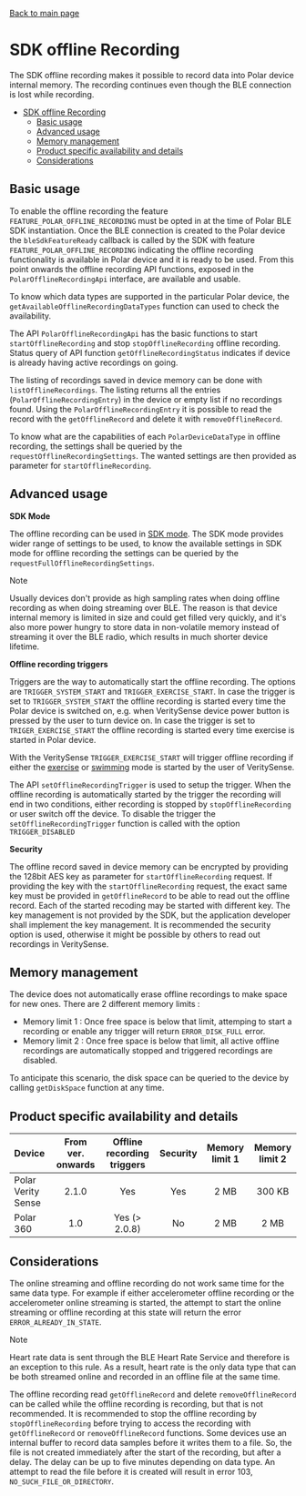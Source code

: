 [Back to main page](../README.md)

# SDK offline Recording

The SDK offline recording makes it possible to record data into Polar device internal memory. The recording continues even though the BLE connection is lost while recording. 

- [SDK offline Recording](#sdk-offline-recording)
  - [Basic usage](#basic-usage)
  - [Advanced usage](#advanced-usage)
  - [Memory management](#memory-management)
  - [Product specific availability and details](#product-specific-availability-and-details)
  - [Considerations](#considerations)

## Basic usage

To enable the offline recording the feature `FEATURE_POLAR_OFFLINE_RECORDING` must be opted in at the time of Polar BLE SDK instantiation. Once the BLE connection is created to the Polar device the `bleSdkFeatureReady` callback is called by the SDK with feature `FEATURE_POLAR_OFFLINE_RECORDING` indicating the offline recording functionality is available in Polar device and it is ready to be used. From this point onwards the offline recording API functions, exposed in the `PolarOfflineRecordingApi` interface, are available and usable. 

To know which data types are supported in the particular Polar device, the `getAvailableOfflineRecordingDataTypes` function can used to check the availability. 

The API `PolarOfflineRecordingApi` has the basic functions to start `startOfflineRecording` and stop `stopOfflineRecording` offline recording. Status query of API function `getOfflineRecordingStatus` indicates if device is already having active recordings on going.

The listing of recordings saved in device memory can be done with `listOfflineRecordings`. The listing returns all the entries (`PolarOfflineRecordingEntry`) in the device or empty list if no recordings found. Using the `PolarOfflineRecordingEntry` it is possible to read the record with the `getOfflineRecord`  and delete it with `removeOfflineRecord`.

To know what are the capabilities of each `PolarDeviceDataType` in offline recording, the settings shall be queried by the `requestOfflineRecordingSettings`. The wanted settings are then provided as parameter for `startOfflineRecording`. 

## Advanced usage 

**SDK Mode**

The offline recording can be used in [SDK mode](SdkModeExplained.md). The SDK mode provides wider range of settings to be used, to know the available settings in SDK mode for offline recording the settings can be queried by the `requestFullOfflineRecordingSettings`.

> [!NOTE]
> Usually devices don't provide as high sampling rates when doing offline recording as when doing streaming over BLE. The reason is that device internal memory is limited in size and could get filled very quickly, and it's also more power hungry to store data in non-volatile memory instead of streaming it over the BLE radio, which results in much shorter device lifetime.

**Offline recording triggers**

Triggers are the way to automatically start the offline recording. The options are `TRIGGER_SYSTEM_START` and `TRIGGER_EXERCISE_START`. In case the trigger is set to `TRIGGER_SYSTEM_START` the offline recording is started every time the Polar device is switched on, e.g. when VeritySense device power button is pressed by the user to turn device on. In case the trigger is set to `TRIGER_EXERCISE_START` the offline recording is started every time exercise is started in Polar device. 

With the VeritySense `TRIGGER_EXERCISE_START` will trigger offline recording if either the [exercise](https://support.polar.com/en/how-to-use-polar-verity-sense-in-recording-mode) or [swimming](https://support.polar.com/en/how-to-use-polar-verity-sense-in-swimming-mode) mode is started by the user of VeritySense.

The API `setOfflineRecordingTrigger` is used to setup the trigger. When the offline recording is automatically started by the trigger the recording will end in two conditions, either recording is stopped by `stopOfflineRecording` or user switch off the device. To disable the trigger the `setOfflineRecordingTrigger` function is called with the option `TRIGGER_DISABLED`

**Security**

The offline record saved in device memory can be encrypted by providing the 128bit AES key as parameter for `startOfflineRecording` request. If providing the key with the  `startOfflineRecording` request, the exact same key must be provided in `getOfflineRecord` to be able to read out the offline record. Each of the started recoding may be started with different key. The key management is not provided by the SDK, but the application developer shall implement the key management. It is recommended the security option is used, otherwise it might be possible by others to read out recordings in VeritySense. 

## Memory management

The device does not automatically erase offline recordings to make space for new ones. There are 2 different memory limits :

- Memory limit 1 : Once free space is below that limit, attemping to start a recording or enable any trigger will return `ERROR_DISK_FULL` error. 
- Memory limit 2 : Once free space is below that limit, all active offline recordings are automatically stopped and triggered recordings are disabled.

To anticipate this scenario, the disk space can be queried to the device by calling `getDiskSpace` function at any time. 

## Product specific availability and details

| Device             | From ver. onwards | Offline recording triggers | Security | Memory limit 1 | Memory limit 2 |
|:-------------------|:-----------------:|:--------------------------:|:--------:|:--------------:|:--------------:|
| Polar Verity Sense |2.1.0              | Yes                        | Yes      | 2 MB           | 300 KB
| Polar 360          |1.0                | Yes (> 2.0.8)              | No       | 2 MB           | 2 MB

## Considerations

The online streaming and offline recording do not work same time for the same data type. For example if either accelerometer offline recording or the accelerometer online streaming is started, the attempt to start the online streaming or offline recording at this state will return the error `ERROR_ALREADY_IN_STATE`.
> [!NOTE]
> Heart rate data is sent through the BLE Heart Rate Service and therefore is an exception to this rule. As a result, heart rate is the only data type that can be both streamed online and recorded in an offline file at the same time.

The offline recording read `getOfflineRecord` and delete `removeOfflineRecord` can be called while the offline recording is recording, but that is not recommended. It is recommended to stop the offline recording by `stopOfflineRecording` before trying to access the recording with `getOfflineRecord` or  `removeOfflineRecord` functions. Some devices use an internal buffer to record data samples before it writes them to a file. So, the file is not created immediately after the start of the recording, but after a delay. The delay can be up to five minutes depending on data type. An attempt to read the file before it is created will result in error 103, `NO_SUCH_FILE_OR_DIRECTORY`.
